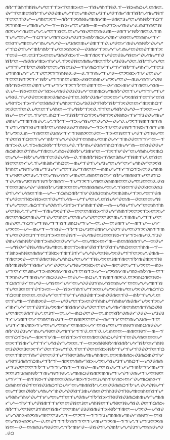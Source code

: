 ᜈᜀᜎᜂᜈᜎᜈᜐᜌᜌᜇᜎᜎᜅᜎᜇᜈᜅᜇᜑᜎᜐᜌᜈᜎᜐᜏۦᜎᜑᜐᜅᜈᜊᜌۦᜇᜈᜇۦᜏᜆᜎᜇᜈᜇᜐᜀᜎᜉᜏᜏᜏᜈᜌᜌᜎᜇᜌᜈᜏᜇᜌᜂᜎᜌᜏᜎᜈᜆᜈᜎᜐᜀᜌᜈᜌᜐᜎᜎᜇᜇᜎᜏᜌᜑᜌᜈᜇᜁᜎᜑᜈᜀᜎᜁᜈᜐᜌᜈᜈᜋᜈᜑᜏᜈᜇᜂᜌᜇᜌᜈᜐᜀᜎᜊᜎᜁᜎᜈᜈᜑᜌᜈᜈᜌᜌᜑᜎᜑᜐᜅᜌᜇᜌᜂᜈᜑᜈᜑᜈᜏᜎᜅᜌᜈᜏᜌᜏۦᜈᜂᜎᜈᜇᜐᜈᜁᜌᜆᜈᜂᜇᜌᜌۦᜌᜇᜎᜐᜇۦᜇᜌᜌᜐᜏᜇᜇᜈᜏᜂᜈᜑᜏᜈᜎᜋᜐᜀᜈᜇᜏۦᜎᜈᜎᜌᜌᜇᜌᜑᜎᜊᜎᜋᜌᜈᜎᜊᜏᜌᜏᜂᜎᜅᜈᜀᜈᜊᜌᜏᜈᜆᜏᜐᜇᜌᜇᜈᜈᜉᜎᜆᜇᜐᜎᜌᜈᜇᜌᜆᜈᜌᜌᜌᜏᜑᜌᜂᜈᜇᜈᜉᜏᜈᜎᜎᜏۦᜌᜏᜇᜆᜈᜏᜌᜈᜐᜀᜏᜌᜌᜆᜎᜊᜏᜎᜌᜆᜈᜀᜈᜀᜎᜉᜇᜁᜈᜁᜏᜑᜏᜂᜈᜋᜎᜁᜌᜆᜌۦᜈᜉᜇᜏᜇᜏᜎᜈᜎᜁᜎᜇᜏᜑᜇۦᜇᜂᜎᜅᜇᜇᜌᜂᜈᜏᜐᜅᜎᜑᜈᜎᜈᜁᜎᜌᜏᜇᜏᜂᜌᜐᜇᜆᜏᜌᜈᜌᜎᜏᜐᜀᜇᜑᜈᜏᜈᜋᜈᜅᜎᜋᜌۦᜎᜁᜏᜐᜇᜈᜈᜌᜈᜇᜎᜀᜌᜂᜏᜂᜌᜏᜇۦᜐᜀᜎᜌᜌᜇᜌᜎᜎᜌᜎᜀᜇᜏᜐᜀᜇᜇᜌᜐᜇᜂᜏᜑᜎᜋᜈᜊᜎᜋᜎᜉᜎᜆᜐᜀᜎᜉᜈᜆᜌᜎᜇᜂᜏᜎᜈᜈᜌᜆᜌۦᜎᜏᜇᜁᜎᜎᜈᜐᜏۦᜏᜑᜏۦᜎᜎᜈᜌᜎᜌᜏᜑᜇᜁᜐᜅᜎᜋᜏᜇᜏᜌᜎᜇᜇᜐᜎᜁᜎᜆᜐᜀᜌᜎᜎᜈᜇᜏᜈᜅᜏᜐᜇᜈᜈᜉᜌᜁᜌᜇᜏᜑᜈᜂᜌᜈᜎᜌᜏᜐᜈᜀᜐᜅᜇᜇᜏᜈᜎᜌᜎᜉᜎᜋᜎᜁᜎᜀᜇᜏᜈᜎᜇᜑᜏᜆᜈᜅᜈᜋᜏᜎᜈᜇᜌᜐᜈᜑᜏۦᜌᜑᜐᜅᜇᜇᜏᜆᜐᜅᜌᜈᜏᜏᜏᜂᜏᜂᜌᜆᜇᜈᜈᜊᜌᜈᜈᜀᜏᜇᜎᜉᜌᜎᜎᜌᜎᜌᜌᜐᜏۦᜎᜉᜏᜏᜇᜁᜈᜁᜏᜈᜈᜅᜏᜎᜇۦᜐᜀᜏᜂᜈᜆᜇᜁᜇᜆᜌᜁᜈᜐᜎᜇᜎᜋᜇᜐᜌᜐᜎᜅᜎᜅᜎᜆᜇᜐᜈᜏᜎᜌᜈᜁᜎᜊᜌᜂᜏᜂᜏᜎᜐᜀᜐᜀᜎᜁᜏᜇᜇᜆᜈᜁᜈᜊᜎᜁᜏᜇᜎᜇᜏۦᜌᜇᜇᜎᜌᜈᜇᜑᜎᜌᜐᜀᜎᜁᜏۦᜎᜎᜇᜌᜐᜀᜏᜌᜏᜑᜎᜁᜇᜑᜌᜐᜌᜑᜇᜆᜇۦᜎᜋᜇۦᜈᜊᜎᜑᜎᜂᜐᜀᜎᜊᜎᜁᜌᜐᜎᜁᜏᜐᜈᜅᜎᜋᜎᜂᜏᜏᜌᜈᜌᜏᜈᜋᜌᜎᜈᜎᜈᜏᜌۦᜌۦᜎᜀᜎᜑᜎᜅᜌᜐᜌᜇᜏᜌᜏᜑᜏᜌᜏۦᜌᜁᜎᜐᜈᜎᜈᜎᜈᜎᜏᜎᜌᜈᜎᜐᜏᜎᜈᜀᜇᜌᜈᜐᜏᜂᜏᜎᜈᜐᜌᜑᜎᜅᜎᜋᜇᜏᜏᜐᜎᜎᜐᜅᜎᜈᜎᜏᜈᜀᜌᜁᜏۦᜈᜑᜎᜈᜇᜇᜏᜂᜈᜋᜎᜆᜎᜐᜈᜁᜇᜏᜇᜑᜎᜅᜇᜐᜇᜎᜌᜏᜎᜏᜎᜐᜌᜇᜎᜏᜇᜐᜎᜊᜇᜎᜌᜆᜈᜀᜎᜌᜌᜏᜏᜏᜎᜇᜈᜈᜌᜇᜈᜏᜌᜆᜎᜈᜏᜏᜇᜎᜎᜆᜇᜑᜎᜈᜎᜅᜏۦᜌۦᜎᜅᜈᜊᜐᜀᜎᜀᜇᜌᜏۦᜎᜀᜈᜉᜏᜂᜈᜎᜈᜊᜎᜈᜌᜆᜈᜑᜇᜐᜏᜏᜏᜌᜈᜊᜈᜂᜇᜏᜎᜈᜌᜎᜈᜇᜌۦᜈᜅᜏᜂᜐᜀᜌᜂᜈᜋᜇᜑᜎᜁᜎᜋᜏᜆᜇᜌᜈᜈᜌᜁᜈᜊᜇᜌᜌᜑᜐᜀᜌᜌᜈᜎᜇᜏᜏᜌᜈᜑᜏۦᜎᜈᜈᜀᜐᜅᜎᜈᜇᜂᜈᜉᜎᜐᜈᜎᜌۦᜇᜐᜇᜐᜇᜇᜇᜆᜌۦᜎᜉᜈᜂᜈᜆᜈᜊᜇᜑᜈᜉᜎᜏᜎᜌᜌᜂᜌᜇᜌᜆᜇᜆᜌᜈᜏᜆᜇᜁᜐᜀᜈᜇᜌᜐᜎᜌᜈᜌᜎᜂᜌᜆᜌᜇᜎᜂᜌᜎᜈᜇᜇᜑᜈᜈᜌᜌᜎᜆᜎᜊᜎᜅᜇᜏᜌᜈᜈᜎᜌᜐᜇᜏᜇᜂᜌۦᜎᜇᜌᜐᜌᜈᜎᜉᜈᜏᜇۦᜈᜈᜇᜐᜇᜆᜐᜀᜌᜈᜈᜐᜎᜉᜇᜂᜎᜊᜎᜏᜌᜈᜌᜂᜇᜐᜎᜐᜎᜀᜈᜈᜎᜑᜎᜌᜎᜁᜎᜌᜈᜇᜏᜈᜈᜈᜇᜇᜏᜌᜇᜂᜇᜇᜏۦᜏᜐᜎᜇᜇᜂᜈᜌᜏᜆᜏᜈᜐᜀᜌᜂᜈᜁᜇᜇᜌᜇᜈᜐᜈᜈᜌᜇᜌۦᜎᜐᜇᜎᜏᜏᜏᜐᜇᜏᜈᜂᜏᜎᜌᜆᜌᜈᜇᜎᜈᜑᜌᜑᜎᜊᜈᜊᜈᜀᜎᜋᜏᜂᜈᜂᜇᜈᜌᜁᜈᜂᜈᜉᜎᜁᜌᜇᜎᜏᜈᜎᜌᜏᜇᜎᜐᜅᜐᜅᜇᜎᜏᜌᜎᜌᜈᜑᜌᜎᜌᜇᜌۦᜇᜐᜌᜆᜏᜇᜈᜑᜏᜇᜇᜇᜌᜐᜎᜌᜌᜇᜇۦᜈᜊᜎᜎᜌᜏᜈᜎᜌᜂᜎᜅᜎᜋᜈᜈᜎᜏᜈᜑᜈᜑᜌᜐᜌᜎᜌᜆᜇᜇᜈᜎᜈᜉᜇᜐᜌۦᜎᜌᜎᜑᜎᜈᜌᜁᜏᜎᜏᜑᜇᜇᜇᜈᜐᜅᜎᜏᜌᜆᜈᜈᜎᜁᜇᜁᜎᜅᜇᜁᜌᜈᜇᜇᜈᜊᜇᜈᜏᜌᜎᜏᜌᜇᜈᜇᜌᜇᜈᜌᜌᜏᜇᜇᜇᜂᜇᜈᜌۦᜎᜈᜈᜌᜌᜎᜎᜉᜇᜈᜏᜏᜇۦᜎᜊᜎᜌᜎᜐᜌᜎᜎᜐᜎᜂᜈᜊᜌᜎᜌᜑᜇۦᜏᜑᜇᜏᜈᜎᜌᜑᜈᜎᜌᜑᜌᜆᜌᜁᜇᜑᜌᜑᜈᜉᜎᜑᜎᜐᜏᜑᜎᜀᜎᜊᜌᜂᜇᜏᜈᜋᜌᜏᜏᜎᜏᜌᜇᜏᜎᜁᜏᜈᜎᜎᜈᜎᜌᜇᜏᜏᜇᜂᜎᜎᜇᜂᜎᜅᜇᜇᜏᜐᜎᜑᜏᜌᜈᜏᜇᜂᜇᜇᜐᜅᜎᜋᜎᜅᜈᜉᜏۦᜎᜂᜏᜏᜈᜉᜈᜈᜐᜀᜏᜈᜎᜅᜈᜏᜇᜏᜌᜆᜌᜑᜇᜌᜈᜅᜇᜆᜈᜑᜈᜇᜈᜐᜈᜎᜌᜑᜇᜏᜌᜑᜌᜐᜏᜆᜏᜐᜌᜈᜌᜂᜌᜈᜇۦᜈᜇᜎᜅᜈᜋᜏᜐᜎᜀᜏᜐᜎᜌᜈᜊᜇᜇᜎᜈᜈᜑᜎᜑᜎᜂᜈᜅᜈᜐᜇᜈᜈᜋᜎᜂᜐᜅᜎᜈᜎᜂᜎᜆᜌᜌᜏᜌᜇᜐᜌᜁᜏᜌᜎᜎᜇᜁᜌۦᜏᜈᜈᜑᜎᜈᜇᜁᜏᜑᜇᜎᜏᜈᜇᜐᜌᜌᜈᜊᜌᜇᜌᜆᜎᜐᜌᜁᜇᜂᜈᜎᜈᜇᜎᜀᜈᜏᜈᜁᜎᜐᜈᜀᜈᜂᜐᜀᜎᜐᜈᜆᜌᜆᜏᜏᜇᜌᜌᜐᜌᜁᜐᜅᜇᜏᜏᜑᜈᜇᜏᜇᜌᜎᜌᜁᜇᜑᜈᜅᜌᜎᜇᜆᜇᜂᜈᜉᜎᜅᜈᜁᜈᜋᜈᜐᜏᜎᜇᜐᜎᜅᜌᜑᜌᜁᜈᜋᜈᜌᜈᜅᜈᜀᜈᜑᜇᜎᜎᜁᜈᜏᜌᜎᜈᜐᜌᜆᜈᜊᜏᜂᜏᜑᜇᜏᜌᜑᜈᜊᜌۦᜎᜐᜈᜎᜈᜁᜏۦᜇᜁᜈᜊᜈᜇᜐᜅᜎᜊᜈᜎᜏᜆᜇᜌᜏᜑᜌᜐᜇᜆᜌᜆᜇᜌᜏᜏᜏᜂᜎᜈᜌᜐᜇᜈᜌᜆᜇᜇᜌᜌᜌᜈᜎᜐᜎᜌᜇᜂᜇᜇᜎᜏᜎᜅᜇᜑᜏᜑᜐᜅᜎᜈᜎᜌᜎᜁᜇᜌᜌᜁᜏᜈᜌᜇᜌᜁᜏᜌᜈᜊᜎᜊᜎᜊᜇᜈᜇᜇᜇۦᜇᜏᜌᜆᜇᜎᜎᜋᜎᜉᜈᜂᜏᜈᜎᜅᜈᜏᜏᜈᜇᜎᜏᜑᜈᜀᜎᜌᜌۦᜇᜇᜎᜌᜈᜑᜎᜈᜈᜁᜏᜑᜇᜑᜌᜏᜌᜇᜎᜅᜇᜏᜎᜈᜈᜌᜎᜈᜈᜋᜈᜏᜈᜆᜌᜁᜎᜁᜌᜆᜈᜆᜌᜆᜇᜎᜏᜂᜎᜂᜌᜁᜈᜆᜈᜐᜈᜋᜏᜌᜏᜇᜎᜇᜌᜌᜈᜆᜈᜇᜈᜇᜈᜎᜈᜊᜏᜐᜌᜇᜈᜇᜏᜈᜎᜏᜌۦᜇᜂᜎᜑᜇۦᜌᜑᜈᜊᜏᜇᜏᜑᜇۦᜈᜇᜐᜀᜏᜈᜏᜆᜏᜏᜏᜑᜌᜂᜏᜂᜎᜆᜌᜂᜈᜎᜇᜆᜇᜈᜇᜐᜏᜂᜎᜑᜇᜐᜈᜁᜇᜇᜏᜑᜈᜆᜎᜋᜇᜇᜈᜌᜏᜂᜈᜑᜎᜇᜌᜂᜎᜆᜈᜏᜈᜅᜎᜌᜇᜌᜌᜇᜈᜆᜇᜈᜈᜅᜌᜆᜇᜐᜌᜇᜌᜎᜈᜐᜎᜈᜈᜊᜈᜏᜏᜌᜈᜀᜏᜂᜏᜂᜌᜆᜈᜌᜌᜐᜇᜏᜌᜈᜎᜋᜎᜎᜏۦᜇᜎᜏۦᜌۦᜈᜇᜇᜑᜈᜈᜇᜐᜎᜑᜈᜑᜎᜇᜎᜊᜎᜅᜌᜑᜈᜁᜎᜋᜈᜑᜇᜐᜎᜅᜎᜇᜇᜈᜇᜏᜈᜊᜌᜏᜎᜎᜇᜏᜌᜈᜇᜇᜇᜌᜇᜁᜎᜐᜈᜆᜌᜎᜎᜆᜌᜐᜏᜆᜌᜁᜇۦᜎᜑᜇᜁᜈᜐᜐᜀᜈᜐᜈᜀᜌᜆᜐᜀᜇᜆᜈᜐᜇᜂᜏᜏᜇᜂᜇᜁᜎᜆᜏᜇᜎᜅᜌᜎᜏۦᜎᜇᜎᜏᜇᜇᜐᜅᜐᜀᜎᜉᜎᜉᜎᜏᜏᜏᜎᜇᜎᜊᜇᜇᜎᜈᜇᜎᜈᜆᜏᜇᜇᜏᜎᜉᜎᜐᜇᜂᜈᜌᜈᜌᜈᜈᜇۦᜇᜁᜈᜈᜈᜅᜏᜂᜈᜊᜈᜏᜎᜋᜌᜐᜎᜂᜈᜈᜎᜊᜈᜉᜎᜀᜎᜑᜈᜁᜇᜈᜈᜆᜐᜅᜌᜁᜌᜐᜌᜂᜎᜌᜈᜊᜎᜑᜌᜏᜏᜈᜈᜉᜎᜂᜏᜇᜇᜇᜎᜀᜎᜌᜎᜎᜌᜐᜎᜑᜎᜐᜏᜑᜈᜌᜇᜐᜏᜌᜎᜉᜌᜎᜈᜀᜎᜋᜈᜉᜎᜁᜇᜂᜎᜂᜈᜈᜐᜀᜎᜈᜌᜐᜎᜐᜌۦᜌᜈᜈᜊᜏᜐᜈᜁᜈᜈᜌᜎᜌᜏᜎᜏᜈᜉᜎᜌᜇᜐᜇᜌᜎᜆᜎᜑᜈᜎᜐᜅᜎᜏᜈᜇᜇᜏᜈᜉᜈᜅᜎᜅᜇᜂᜌᜈᜎᜋᜈᜅᜇᜆᜏᜌᜈᜊᜈᜅᜎᜊᜈᜈᜇᜐᜏᜎᜇᜐᜏᜂᜈᜊᜎᜊᜌᜆᜇᜌᜈᜈᜐᜀᜌۦᜇᜏᜏᜈᜈᜊᜎᜀᜌۦᜏᜌᜏᜐᜌᜎᜇᜌᜎᜂᜇᜏᜐᜀᜌᜈᜌᜆᜈᜏᜌᜏᜏᜐᜎᜂᜈᜉᜈᜇᜏᜎᜈᜂᜏᜏᜎᜐᜌᜈᜇᜈᜇᜐᜎᜌᜌᜐᜈᜆᜈᜋᜏᜌᜎᜋᜌᜇᜌᜎᜇᜎᜌᜏᜈᜉᜎᜀᜐᜅᜎᜐᜏᜐᜏᜂᜈᜊᜈᜈᜌᜆᜌᜈᜈᜆᜌᜑᜎᜋᜎᜌᜏᜐᜈᜎᜎᜋᜇᜇᜏᜐᜇᜂᜇᜌᜈᜐᜇᜎᜌᜐᜇᜐᜌᜐᜏۦᜏᜇᜎᜊᜈᜅᜈᜀᜎᜌᜇᜐᜇᜂᜎᜈᜇᜐᜈᜆᜇᜇᜈᜋᜏᜂᜏᜐᜈᜏᜎᜅᜐᜀᜎᜈᜇᜑᜌᜁᜏᜑᜌᜐᜏᜌᜌᜏᜈᜅᜈᜁᜈᜌᜈᜇᜇᜂᜌۦᜎᜑᜇᜁᜎᜑᜎᜎᜎᜂᜌᜈᜈᜈᜌᜈᜏᜆᜈᜐᜎᜑᜇᜐᜇᜌᜐᜅᜈᜁᜌᜑᜏۦᜇᜏᜎᜎᜎᜀᜈᜎᜎᜇᜎᜉᜈᜉᜎᜁᜈᜑᜎᜎᜌۦᜎᜌᜎᜂᜇᜁᜈᜐᜇᜑᜏᜑᜇᜈᜈᜂᜌᜐᜏᜇᜌۦᜎᜀᜈᜋᜏᜑᜏᜐᜏᜎᜌᜏᜈᜀᜌᜌᜏᜂᜎᜌᜇᜈᜏᜌᜏۦᜏᜊ
